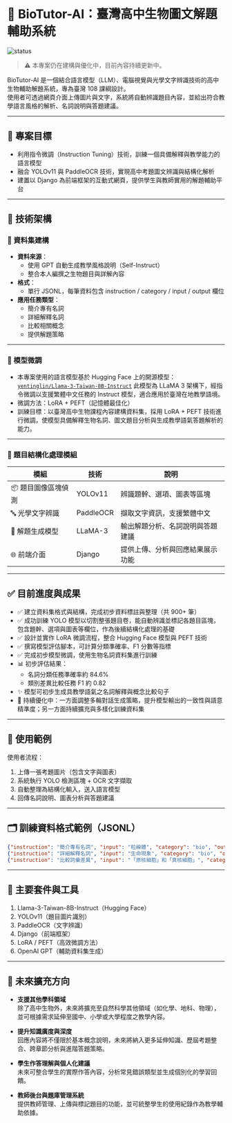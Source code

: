 # 🧬 BioTutor-AI：臺灣高中生物圖文解題輔助系統
![status](https://img.shields.io/badge/status-in%20progress-yellow)
> ⚠️ 本專案仍在建構與優化中，目前內容持續更新中。

BioTutor-AI 是一個結合語言模型（LLM）、電腦視覺與光學文字辨識技術的高中生物輔助解題系統，專為臺灣 108 課綱設計。  
使用者可透過網頁介面上傳圖片與文字，系統將自動辨識題目內容，並給出符合教學語言風格的解析、名詞說明與答題建議。

---

## 📌 專案目標

- 利用指令微調（Instruction Tuning）技術，訓練一個具備解釋與教學能力的語言模型
- 融合 YOLOv11 與 PaddleOCR 技術，實現高中考題圖文辨識與結構化解析
- 建置以 Django 為前端框架的互動式網頁，提供學生與教師實用的解題輔助平台

---

## 🧠 技術架構

### 🔷 資料集建構
- **資料來源**：
  - 使用 GPT 自動生成教學風格說明（Self-Instruct）
  - 整合本人編撰之生物題目與詳解內容
- **格式**：
  - 單行 JSONL，每筆資料包含 instruction / category / input / output 欄位
- **應用任務類型**：
  - 簡介專有名詞
  - 詳細解釋名詞
  - 比較相關概念
  - 提供解題策略

---

### 🔷 模型微調

- 本專案使用的語言模型基於 Hugging Face 上的開源模型：
   [`yentinglin/Llama-3-Taiwan-8B-Instruct`](https://huggingface.co/yentinglin/Llama-3-Taiwan-8B-Instruct)
   此模型為 LLaMA 3 架構下，經指令微調以支援繁體中文任務的 Instruct 模型，適合應用於臺灣在地教學語境。
- 微調方法：LoRA + PEFT（記憶體最佳化）
- 訓練目標：以臺灣高中生物課程內容建構資料集，採用 LoRA + PEFT 技術進行微調，使模型具備解釋生物名詞、圖文題目分析與生成教學語氣答題解析的能力。

---

### 🔷 題目結構化處理模組

| 模組 | 技術 | 說明 |
|------|------|------|
| 📦 題目圖像區塊偵測 | YOLOv11 | 辨識題幹、選項、圖表等區塊 |
| 🔤 光學文字辨識 | PaddleOCR | 擷取文字資訊，支援繁體中文 |
| 🧠 解題生成模型 | LLaMA-3 | 輸出解題分析、名詞說明與答題建議 |
| 🌐 前端介面 | Django | 提供上傳、分析與回應結果展示功能 |

---

## ✅ 目前進度與成果

- ✅ 建立資料集格式與結構，完成初步資料標註與整理（共 900+ 筆）
- ✅ 成功訓練 YOLO 模型以切割整張題目卷，能自動辨識並標記各題目區塊，包含題幹、選項與圖表等欄位，作為後續結構化處理的基礎
- ✅ 設計並實作 LoRA 微調流程，整合 Hugging Face 模型與 PEFT 技術
- ✅ 撰寫模型評估腳本，可計算分類準確率、F1 分數等指標
- ✅ 完成初步模型微調，使用生物名詞資料集進行訓練
- 📊 初步評估結果：  
  - 名詞分類任務準確率約 84.6%  
  - 類別差異比較任務 F1 約 0.82
- ✨ 模型可初步生成具教學語氣之名詞解釋與概念比較句子
- 🔄 持續優化中：一方面調整多輪對話生成策略，提升模型輸出的一致性與語意精準度；另一方面持續擴充與多樣化訓練資料集



---

## 🚀 使用範例

使用者流程：

1. 上傳一張考題圖片（包含文字與圖表）
2. 系統執行 YOLO 檢測區塊 + OCR 文字擷取
3. 自動整理為結構化輸入，送入語言模型
4. 回傳名詞說明、圖表分析與答題建議

---

## 🗂️ 訓練資料格式範例（JSONL）

```json
{"instruction": "簡介專有名詞", "input": "粒線體", "category": "bio", "output": "粒線體是細胞的器官之一，存在於大多數真核細胞中。它主要功能為產生大部分所需的細胞能量..."}
{"instruction": "詳細解釋名詞", "input": "生命現象", "category": "bio", "output": "**生命現象定義**：\n生命現象指的是生物體所展現的所有自然活動，這包括新陳代謝（體內物質..."}
{"instruction": "比較詞彙差異", "input": "「原核細胞」和「真核細胞」", "category": "bio", "response": "原核細胞無細胞核與膜狀胞器，遺傳物質直接位於細胞質中，代表為細菌..."}

```
---

## 🔧 主要套件與工具
1. Llama-3-Taiwan-8B-Instruct（Hugging Face）
2. YOLOv11（題目圖片識別）
2. PaddleOCR（文字辨識）
4. Django（前端框架）
5. LoRA / PEFT（高效微調方法）
6. OpenAI GPT（輔助資料集生成）

---

## 🧩 未來擴充方向

- **支援其他學科領域**  
  除了高中生物外，未來將擴充至自然科學其他領域（如化學、地科、物理），並可根據需求延伸至國中、小學或大學程度之教學內容。

- **提升知識廣度與深度**  
  回應內容將不僅限於基本概念說明，未來將納入更多延伸知識、歷屆考題整合、跨章節分析與進階答題策略。

- **學生作答理解與個人化建議**  
  未來可整合學生的實際作答內容，分析常見錯誤類型並生成個別化的學習回饋。

- **教師後台與題庫管理系統**  
  提供教師管理、上傳與標記題目的功能，並可統整學生的使用紀錄作為教學輔助依據。

